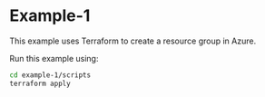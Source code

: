 # Example-1

This example uses Terraform to create a resource group in Azure.

Run this example using:

```bash
cd example-1/scripts
terraform apply
```